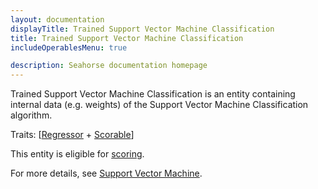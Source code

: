 ```yaml
---
layout: documentation
displayTitle: Trained Support Vector Machine Classification
title: Trained Support Vector Machine Classification
includeOperablesMenu: true

description: Seahorse documentation homepage
---
```


Trained Support Vector Machine Classification is an entity containing internal data
(e.g. weights) of the Support Vector Machine Classification algorithm.

Traits:
[[Regressor](../traits/classifier.html) +
[Scorable](../traits/scorable.html)]

This entity is eligible for
[scoring](../operations/score_classifier.html).

For more details, see
[Support Vector Machine](https://en.wikipedia.org/wiki/Support_vector_machine).
